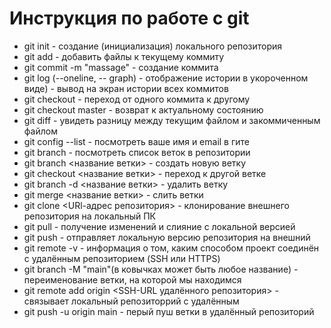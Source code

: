 # Инструкция по работе с git

* git init - создание (инициализация) локального репозитория
* git add - добавить файлы к текущему коммиту
* git commit -m "massage" - создание коммита
* git log (--oneline, -- graph) - отображение истории в укороченном виде) - вывод на экран истории всех коммитов
* git checkout - переход от одного коммита к другому
* git checkout master - возврат к актуальному состоянию
* git diff - увидеть разницу между текущим файлом и закоммиченным файлом
* git config --list - посмотреть ваше имя и email в гите
* git branch - посмотреть список веток в репозитории
* git branch <название ветки> - создать новую ветку
* git checkout <название ветки> - переход к другой ветке
* git branch -d <название ветки> - удалить ветку
* git merge <название ветки> - слить ветки
* git clone <URl-адрес репозитория> - клонирование внешнего репозитория на локальный ПК
* git pull - получение изменений и слияние с локальной версией
* git push - отправляет локальную версию репозитория на внешний
* git remote -v - информация о том, каким способом проект соединён с удалённым репозиторием (SSH или HTTPS)
* git branch -M "main"(в ковычках может быть любое название) - переименование ветки, на которой мы находимся
* git remote add origin <SSH-URL удалённого репозитория> - связывает локальный репозиторрий с удалённым
* git push -u origin main -  перый пуш ветки  в удалённый репозиторий

